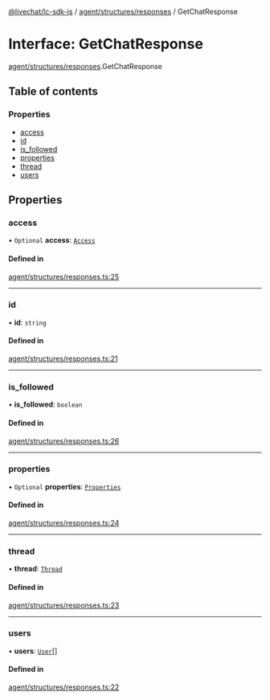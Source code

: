 [@livechat/lc-sdk-js](../README.md) / [agent/structures/responses](../modules/agent_structures_responses.md) / GetChatResponse

# Interface: GetChatResponse

[agent/structures/responses](../modules/agent_structures_responses.md).GetChatResponse

## Table of contents

### Properties

- [access](agent_structures_responses.GetChatResponse.md#access)
- [id](agent_structures_responses.GetChatResponse.md#id)
- [is\_followed](agent_structures_responses.GetChatResponse.md#is_followed)
- [properties](agent_structures_responses.GetChatResponse.md#properties)
- [thread](agent_structures_responses.GetChatResponse.md#thread)
- [users](agent_structures_responses.GetChatResponse.md#users)

## Properties

### access

• `Optional` **access**: [`Access`](agent_structures_structures.Access.md)

#### Defined in

[agent/structures/responses.ts:25](https://github.com/livechat/lc-sdk-js/blob/a921f8a/src/agent/structures/responses.ts#L25)

___

### id

• **id**: `string`

#### Defined in

[agent/structures/responses.ts:21](https://github.com/livechat/lc-sdk-js/blob/a921f8a/src/agent/structures/responses.ts#L21)

___

### is\_followed

• **is\_followed**: `boolean`

#### Defined in

[agent/structures/responses.ts:26](https://github.com/livechat/lc-sdk-js/blob/a921f8a/src/agent/structures/responses.ts#L26)

___

### properties

• `Optional` **properties**: [`Properties`](agent_structures_structures.Properties.md)

#### Defined in

[agent/structures/responses.ts:24](https://github.com/livechat/lc-sdk-js/blob/a921f8a/src/agent/structures/responses.ts#L24)

___

### thread

• **thread**: [`Thread`](agent_structures_structures.Thread.md)

#### Defined in

[agent/structures/responses.ts:23](https://github.com/livechat/lc-sdk-js/blob/a921f8a/src/agent/structures/responses.ts#L23)

___

### users

• **users**: [`User`](../modules/agent_structures_users.md#user)[]

#### Defined in

[agent/structures/responses.ts:22](https://github.com/livechat/lc-sdk-js/blob/a921f8a/src/agent/structures/responses.ts#L22)
